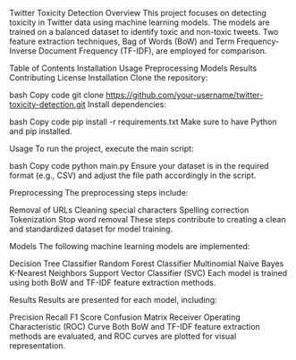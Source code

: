 Twitter Toxicity Detection
Overview
This project focuses on detecting toxicity in Twitter data using machine learning models. The models are trained on a balanced dataset to identify toxic and non-toxic tweets. Two feature extraction techniques, Bag of Words (BoW) and Term Frequency-Inverse Document Frequency (TF-IDF), are employed for comparison.

Table of Contents
Installation
Usage
Preprocessing
Models
Results
Contributing
License
Installation
Clone the repository:

bash
Copy code
git clone https://github.com/your-username/twitter-toxicity-detection.git
Install dependencies:

bash
Copy code
pip install -r requirements.txt
Make sure to have Python and pip installed.

Usage
To run the project, execute the main script:

bash
Copy code
python main.py
Ensure your dataset is in the required format (e.g., CSV) and adjust the file path accordingly in the script.

Preprocessing
The preprocessing steps include:

Removal of URLs
Cleaning special characters
Spelling correction
Tokenization
Stop word removal
These steps contribute to creating a clean and standardized dataset for model training.

Models
The following machine learning models are implemented:

Decision Tree Classifier
Random Forest Classifier
Multinomial Naive Bayes
K-Nearest Neighbors
Support Vector Classifier (SVC)
Each model is trained using both BoW and TF-IDF feature extraction methods.

Results
Results are presented for each model, including:

Precision
Recall
F1 Score
Confusion Matrix
Receiver Operating Characteristic (ROC) Curve
Both BoW and TF-IDF feature extraction methods are evaluated, and ROC curves are plotted for visual representation.
